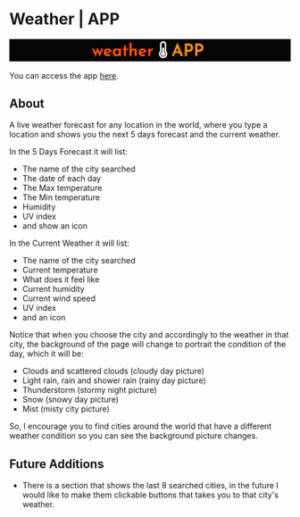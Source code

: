 # **Weather | APP**


[<img src="https://github.com/vjeuel/weather_app/blob/master/images/Screen%20Shot%202020-05-09%20at%2011.26.00%20PM.png">](https://vjeuel.github.io/weather_app)

You can access the app [here](https://vjeuel.github.io/weather_app).

## **About**
A live weather forecast for any location in the world, where you type a location and shows you the next 5 days forecast and the current weather.

In the 5 Days Forecast it will list:
- The name of the city searched
- The date of each day
- The Max temperature
- The Min temperature
- Humidity
- UV index
- and show an icon

In the Current Weather it will list:
- The name of the city searched
- Current temperature
- What does it feel like
- Current humidity
- Current wind speed
- UV index
- and an icon

Notice that when you choose the city and accordingly to the weather in that city, the background of the page will change to portrait the condition of the day, which it will be:
- Clouds and scattered clouds (cloudy day picture)
- Light rain, rain and shower rain (rainy day picture)
- Thunderstorm (stormy night picture)
- Snow (snowy day picture)
- Mist (misty city picture)

So, I encourage you to find cities around the world that have a different weather condition so you can see the background picture changes.


## **Future Additions**
- There is a section that shows the last 8 searched cities, in the future I would like to make them clickable buttons that takes you to that city's weather.